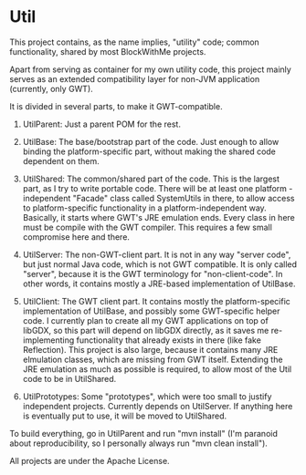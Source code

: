 Util
====

This project contains, as the name implies, "utility" code;
common functionality, shared by most BlockWithMe projects.

Apart from serving as container for my own utility code, this project mainly
serves as an extended compatibility layer for non-JVM application (currently,
only GWT).

It is divided in several parts, to make it GWT-compatible.

1) UtilParent: Just a parent POM for the rest.

2) UtilBase: The base/bootstrap part of the code. Just enough to allow binding
   the platform-specific part, without making the shared code dependent on them.

3) UtilShared: The common/shared part of the code. This is the largest part,
   as I try to write portable code. There will be at least one platform
   -independent "Facade" class called SystemUtils in there, to allow access to
   platform-specific functionality in a platform-independent way. Basically, it
   starts where GWT's JRE emulation ends. Every class in here must be compile
   with the GWT compiler. This requires a few small compromise here and there.

4) UtilServer: The non-GWT-client part. It is not in any way "server code",
   but just normal Java code, which is not GWT compatible. It is only called
   "server", because it is the GWT terminology for "non-client-code". In other
   words, it contains mostly a JRE-based implementation of UtilBase.
 
5) UtilClient: The GWT client part. It contains mostly the platform-specific
   implementation of UtilBase, and possibly some GWT-specific helper code.
   I currently plan to create all my GWT applications on top of libGDX, so this
   part will depend on libGDX directly, as it saves me re-implementing
   functionality that already exists in there (like fake Reflection). This
   project is also large, because it contains many JRE elmulation classes, which
   are missing from GWT itself. Extending the JRE emulation as much as possible
   is required, to allow most of the Util code to be in UtilShared.

6) UtilPrototypes: Some "prototypes", which were too small to justify
   independent projects. Currently depends on UtilServer. If anything here is
   eventually put to use, it will be moved to UtilShared.

To build everything, go in UtilParent and run "mvn install" (I'm paranoid
about reproducibility, so I personally always run "mvn clean install").

All projects are under the Apache License.
